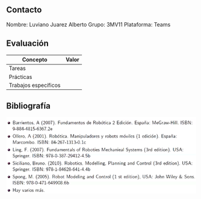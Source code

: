 ## Contacto

Nombre: Luviano Juarez Alberto
Grupo: 3MV11
Plataforma: Teams

## Evaluación
|Concepto|Valor|
|-|-|
|Tareas||
|Prácticas||
|Trabajos específicos||

## Bibliografía
![de23b04b63a617c7d33353fa836e27ca.png](../../img/5b3125bdc969497bb598f5e378a62e05.png)